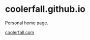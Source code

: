 coolerfall.github.io
============
Personal home page.

[coolerfall.com][1]

[1]: http://coolerfall.com
